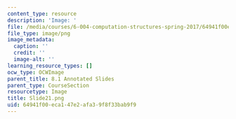 ```yaml
---
content_type: resource
description: 'Image: '
file: /media/courses/6-004-computation-structures-spring-2017/64941f00eca147e2afa39f8f33bab9f9_Slide21.png
file_type: image/png
image_metadata:
  caption: ''
  credit: ''
  image-alt: ''
learning_resource_types: []
ocw_type: OCWImage
parent_title: 8.1 Annotated Slides
parent_type: CourseSection
resourcetype: Image
title: Slide21.png
uid: 64941f00-eca1-47e2-afa3-9f8f33bab9f9
---
```

